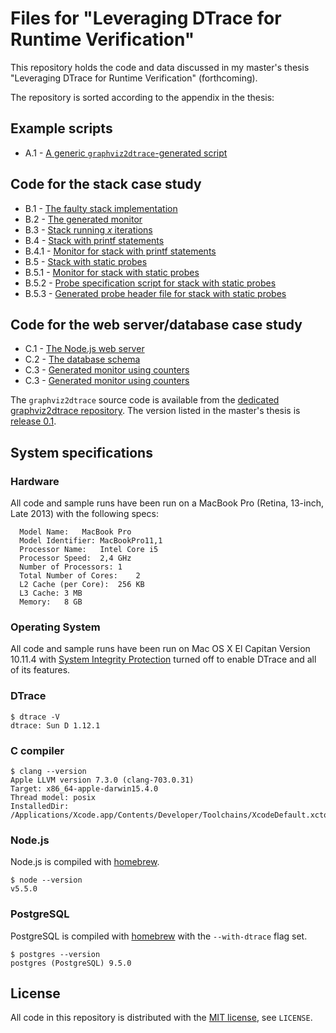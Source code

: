 # Files for "Leveraging DTrace for Runtime Verification"

This repository holds the code and data discussed in my master's thesis
"Leveraging DTrace for Runtime Verification" (forthcoming).

The repository is sorted according to the appendix in the thesis:

## Example scripts
* A.1 - [A generic `graphviz2dtrace`-generated script](A/explainscript.d)

## Code for the stack case study
* B.1 - [The faulty stack implementation](B/B.1/stack.c)
* B.2 - [The generated monitor](B/B.2/monitor.d)
* B.3 - [Stack running *x* iterations](B/B.3/stack_xiter.c)
* B.4 - [Stack with printf statements](B/B.4/stack_xiter_printf.c)
* B.4.1 - [Monitor for stack with printf statements](B/B.4/monitor.c)
* B.5 - [Stack with static probes](B/B.5/stack_xiter.c)
* B.5.1 - [Monitor for stack with static probes](B/B.5/monitor.d)
* B.5.2 - [Probe specification script for stack with static probes](B/B.5/probes.d)
* B.5.3 - [Generated probe header file for stack with static probes](B/B.5/probes.h)

## Code for the web server/database case study
* C.1 - [The Node.js web server](C/C.1/server.js)
* C.2 - [The database schema](C/C.2/database_schema.sql)
* C.3 - [Generated monitor using counters](C/C.3/monitor.d)
* C.3 - [Generated monitor using counters](C/C.3/monitor.d)

The `graphviz2dtrace` source code is available from the [dedicated graphviz2dtrace repository](https://github.com/cmrosenberg/graphviz2dtrace).
The version listed in the master's thesis is [release 0.1](https://github.com/cmrosenberg/graphviz2dtrace/releases/tag/0.1).

## System specifications

### Hardware

All code and sample runs have been run on a MacBook Pro (Retina, 13-inch, Late 2013) with the following specs:

```
  Model Name:   MacBook Pro
  Model Identifier: MacBookPro11,1
  Processor Name:   Intel Core i5
  Processor Speed:  2,4 GHz
  Number of Processors: 1
  Total Number of Cores:    2
  L2 Cache (per Core):  256 KB
  L3 Cache: 3 MB
  Memory:   8 GB
```

### Operating System

All code and sample runs have been run on Mac OS X El Capitan Version 10.11.4 with [System Integrity Protection](https://developer.apple.com/library/mac/documentation/Security/Conceptual/System_Integrity_Protection_Guide/ConfiguringSystemIntegrityProtection/ConfiguringSystemIntegrityProtection.html) turned off to enable DTrace and all of its features.

### DTrace

```shell
$ dtrace -V
dtrace: Sun D 1.12.1
```

### C compiler

```shell
$ clang --version
Apple LLVM version 7.3.0 (clang-703.0.31)
Target: x86_64-apple-darwin15.4.0
Thread model: posix
InstalledDir: /Applications/Xcode.app/Contents/Developer/Toolchains/XcodeDefault.xctoolchain/usr/bin
```

### Node.js

Node.js is compiled with [homebrew](http://brew.sh/).

```shell
$ node --version
v5.5.0
```

### PostgreSQL

PostgreSQL is compiled with [homebrew](http://brew.sh/) with the `--with-dtrace` flag set.

```shell
$ postgres --version
postgres (PostgreSQL) 9.5.0
```

## License

All code in this repository is distributed with the [MIT license](https://opensource.org/licenses/MIT), see `LICENSE`.
